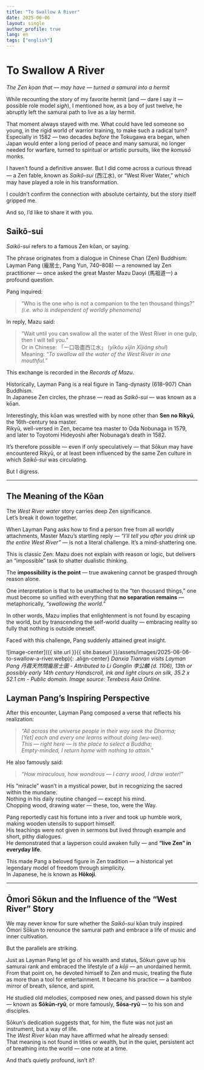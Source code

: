 ```yaml
---
title: "To Swallow A River"
date: 2025-06-06
layout: single
author_profile: true
lang: en
tags: ["english"]
---
```


# To Swallow A River  
*The Zen koan that — may have — turned a samurai into a hermit*

While recounting the story of my favorite hermit (and — dare I say it — possible role model *sigh*), I mentioned how, as a boy of just twelve, he abruptly left the samurai path to live as a lay hermit.

That moment always stayed with me. What could have led someone so young, in the rigid world of warrior training, to make such a radical turn? Especially in 1582 — two decades *before* the Tokugawa era began, when Japan would enter a long period of peace and many samurai, no longer needed for warfare, turned to spiritual or artistic pursuits, like the *komusō* monks.

I haven’t found a definitive answer. But I did come across a curious thread — a Zen fable, known as *Saikō-sui* (西江水), or “West River Water,” which may have played a role in his transformation.

I couldn’t confirm the connection with absolute certainty, but the story itself gripped me.

And so, I’d like to share it with you.


## Saikō-sui

*Saikō-sui* refers to a famous Zen kōan, or saying.

The phrase originates from a dialogue in Chinese Chan (Zen) Buddhism: Layman Pang (龐居士, Pang Yun, 740–808) — a renowned lay Zen practitioner — once asked the great Master Mazu Daoyi (馬祖道一) a profound question.

Pang inquired:

> “Who is the one who is not a companion to the ten thousand things?”  
> *(i.e. who is independent of worldly phenomena)*

In reply, Mazu said:

> “Wait until you can swallow all the water of the West River in one gulp, then I will tell you.”  
> Or in Chinese: 「一口吸盡西江水」 (*yīkǒu xījìn Xījiāng shuǐ*)  
> Meaning: *“To swallow all the water of the West River in one mouthful.”*

This exchange is recorded in the *Records of Mazu*.

Historically, Layman Pang is a real figure in Tang-dynasty (618–907) Chan Buddhism.  
In Japanese Zen circles, the phrase — read as *Saikō-sui* — was known as a kōan.

Interestingly, this kōan was wrestled with by none other than **Sen no Rikyū**, the 16th-century tea master.  
Rikyū, well-versed in Zen, became tea master to Oda Nobunaga in 1579, and later to Toyotomi Hideyoshi after Nobunaga’s death in 1582.

It’s therefore possible — even if only speculatively — that Sōkun may have encountered Rikyū, or at least been influenced by the same Zen culture in which *Saikō-sui* was circulating.

But I digress.

---

## The Meaning of the Kōan

The *West River water* story carries deep Zen significance.  
Let’s break it down together.

When Layman Pang asks how to find a person free from all worldly attachments, Master Mazu’s startling reply — *“I’ll tell you after you drink up the entire West River”* — is not a literal challenge. It’s a mind-shattering one.

This is classic Zen: Mazu does not explain with reason or logic, but delivers an “impossible” task to shatter dualistic thinking.

The **impossibility is the point** — true awakening cannot be grasped through reason alone.

One interpretation is that to be unattached to the “ten thousand things,” one must become so unified with everything that **no separation remains** — metaphorically, *“swallowing the world.”*

In other words, Mazu implies that enlightenment is not found by escaping the world, but by transcending the self-world duality — embracing reality so fully that nothing is outside oneself.

Faced with this challenge, Pang suddenly attained great insight.

![image-center]({{ site.url }}{{ site.baseurl }}/assets/images/2025-06-06-to-swallow-a-river.webp){: .align-center}
*Danxia Tianran visits Layman Pang 丹霞天然問龐居士圖 - Attributed to Li Gonglin 李公麟 (d. 1106), 13th or possibly early 14th century
Handscroll, ink and light clours on silk, 35.2 x 52.1 cm - Public domain.
Image source: Terebess Asia Online.*


## Layman Pang’s Inspiring Perspective

After this encounter, Layman Pang composed a verse that reflects his realization:

> *“All across the universe people in their way seek the Dharma;*  
> *[Yet] each and every one learns without doing (wu-wei).*  
> *This — right here — is the place to select a Buddha;*  
> *Empty-minded, I return home with nothing to attain.”*

He also famously said:

> *“How miraculous, how wondrous — I carry wood, I draw water!”*

His “miracle” wasn’t in a mystical power, but in recognizing the sacred within the mundane.  
Nothing in his daily routine changed — except his mind.  
Chopping wood, drawing water — these, too, were the Way.

Pang reportedly cast his fortune into a river and took up humble work, making wooden utensils to support himself.  
His teachings were not given in sermons but lived through example and short, pithy dialogues.  
He demonstrated that a layperson could awaken fully — and **“live Zen” in everyday life**.

This made Pang a beloved figure in Zen tradition — a historical yet legendary model of freedom through simplicity.  
In Japanese, he is known as **Hōkoji**.

---

## Ōmori Sōkun and the Influence of the “West River” Story

We may never know for sure whether the *Saikō-sui* kōan truly inspired Ōmori Sōkun to renounce the samurai path and embrace a life of music and inner cultivation.

But the parallels are striking.

Just as Layman Pang let go of his wealth and status, Sōkun gave up his samurai rank and embraced the lifestyle of a *kōji* — an unordained hermit.  
From that point on, he devoted himself to Zen and music, treating the flute as more than a tool for entertainment. It became his practice — a bamboo mirror of breath, silence, and spirit.

He studied old melodies, composed new ones, and passed down his style — known as **Sōkūn-ryū**, or more famously, **Sōsa-ryū** — to his son and disciples.

Sōkun’s dedication suggests that, for him, the flute was not just an instrument, but a way of life.  
The *West River* kōan may have affirmed what he already sensed:  
That meaning is not found in titles or wealth, but in the quiet, persistent act of breathing into the world — one note at a time.

And that’s quietly profound, isn’t it?
